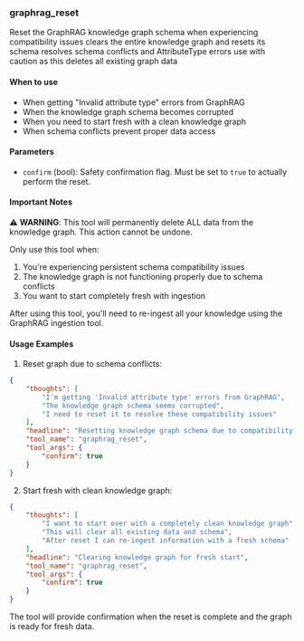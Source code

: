 ### graphrag_reset

Reset the GraphRAG knowledge graph schema when experiencing compatibility issues
clears the entire knowledge graph and resets its schema
resolves schema conflicts and AttributeType errors
use with caution as this deletes all existing graph data

#### When to use
- When getting "Invalid attribute type" errors from GraphRAG
- When the knowledge graph schema becomes corrupted
- When you need to start fresh with a clean knowledge graph
- When schema conflicts prevent proper data access

#### Parameters
- `confirm` (bool): Safety confirmation flag. Must be set to `true` to actually perform the reset.

#### Important Notes
⚠️ **WARNING**: This tool will permanently delete ALL data from the knowledge graph. This action cannot be undone.

Only use this tool when:
1. You're experiencing persistent schema compatibility issues
2. The knowledge graph is not functioning properly due to schema conflicts
3. You want to start completely fresh with ingestion

After using this tool, you'll need to re-ingest all your knowledge using the GraphRAG ingestion tool.

#### Usage Examples

1. Reset graph due to schema conflicts:

~~~json
{
    "thoughts": [
        "I'm getting 'Invalid attribute type' errors from GraphRAG",
        "The knowledge graph schema seems corrupted",
        "I need to reset it to resolve these compatibility issues"
    ],
    "headline": "Resetting knowledge graph schema due to compatibility issues",
    "tool_name": "graphrag_reset",
    "tool_args": {
        "confirm": true
    }
}
~~~

2. Start fresh with clean knowledge graph:

~~~json
{
    "thoughts": [
        "I want to start over with a completely clean knowledge graph",
        "This will clear all existing data and schema",
        "After reset I can re-ingest information with a fresh schema"
    ],
    "headline": "Clearing knowledge graph for fresh start",
    "tool_name": "graphrag_reset",
    "tool_args": {
        "confirm": true
    }
}
~~~

The tool will provide confirmation when the reset is complete and the graph is ready for fresh data.
